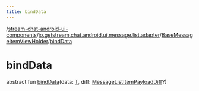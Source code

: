 ```yaml
---
title: bindData
---
```

/[stream-chat-android-ui-components](../../index.md)/[io.getstream.chat.android.ui.message.list.adapter](../index.md)/[BaseMessageItemViewHolder](index.md)/[bindData](bindData.md)  
  
  
  
# bindData  
abstract fun [bindData](bindData.md)(data: [T](index.md), diff: [MessageListItemPayloadDiff](../MessageListItemPayloadDiff/index.md)?)
